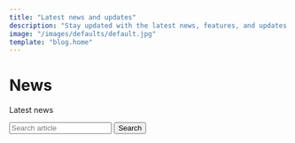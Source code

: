 ```yaml
---
title: "Latest news and updates"
description: "Stay updated with the latest news, features, and updates about our static site generator. Discover what’s new and exciting."
image: "/images/defaults/default.jpg"
template: "blog.home"
---
```


# News

Latest news

<form action="/api/posts.json" id="search-form">
    <label for="term">
        <input type="text" name="term" id="term" placeholder="Search article">
    </label>
    <input type="submit" value="Search">
</form>